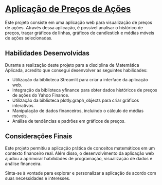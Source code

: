 # [Aplicação de Preços de Ações](https://stock-price-app.streamlit.app/)

Este projeto consiste em uma aplicação web para visualização de preços de ações. Através dessa aplicação, é possível analisar o histórico de preços, traçar gráficos de linhas, gráficos de candlestick e médias móveis de ações selecionadas.

## Habilidades Desenvolvidas

Durante a realização deste projeto para a disciplina de Matemática Aplicada, acredito que consegui desenvolver as seguintes habilidades:

- Utilização da biblioteca Streamlit para criar a interface da aplicação web.
- Integração da biblioteca yfinance para obter dados históricos de preços de ações do Yahoo Finance.
- Utilização da biblioteca plotly.graph_objects para criar gráficos interativos.
- Manipulação de dados financeiros, incluindo o cálculo de médias móveis.
- Análise de tendências e padrões em gráficos de preços.


## Considerações Finais

Este projeto permitiu a aplicação prática de conceitos matemáticos em um contexto financeiro real. Além disso, o desenvolvimento da aplicação web ajudou a aprimorar habilidades de programação, visualização de dados e análise financeira.

Sinta-se à vontade para explorar e personalizar a aplicação de acordo com suas necessidades e interesses.
